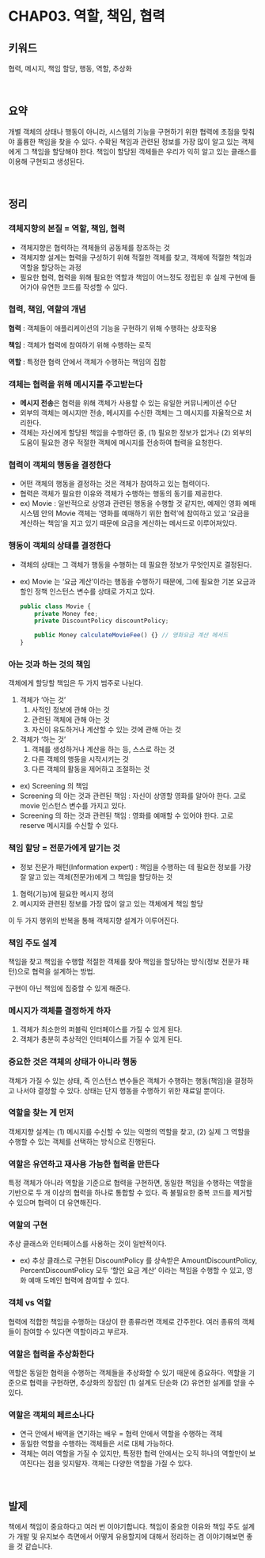 # CHAP03. 역할, 책임, 협력

## 키워드

협력, 메시지, 책임 할당, 행동, 역할, 추상화

<br>

## 요약

개별 객체의 상태나 행동이 아니라, 시스템의 기능을 구현하기 위한 협력에 초점을 맞춰야 훌륭한 책임을 찾을 수 있다. 수확된 책임과 관련된 정보를 가장 많이 알고 있는 객체에게 그 책임을 할당해야 한다.  책임이 할당된 객체들은 우리가 익히 알고 있는 클래스를 이용해 구현되고 생성된다.

<br>

## 정리

### 객체지향의 본질 = 역할, 책임, 협력

- 객체지향은 협력하는 객체들의 공동체를 창조하는 것
- 객체지향 설계는 협력을 구성하기 위해 적절한 객체를 찾고, 객체에 적절한 책임과 역할을 할당하는 과정
- 필요한 협력, 협력을 위해 필요한 역할과 책임이 어느정도 정립된 후 실제 구현에 들어가야 유연한 코드를 작성할 수 있다.

### 협력, 책임, 역할의 개념

**협력** : 객체들이 애플리케이션의 기능을 구현하기 위해 수행하는 상호작용

**책임** : 객체가 협력에 참여하기 위해 수행하는 로직

**역할** : 특정한 협력 안에서 객체가 수행하는 책임의 집합

### 객체는 협력을 위해 메시지를 주고받는다

- **메시지 전송**은 협력을 위해 객체가 사용할 수 있는 유일한 커뮤니케이션 수단
- 외부의 객체는 메시지만 전송, 메시지를 수신한 객체는 그 메시지를 자율적으로 처리한다.
- 객체는 자신에게 할당된 책임을 수행하던 중, (1) 필요한 정보가 없거나 (2) 외부의 도움이 필요한 경우 적절한 객체에 메시지를 전송하여 협력을 요청한다.

### 협력이 객체의 행동을 결정한다

- 어떤 객체의 행동을 결정하는 것은 객체가 참여하고 있는 협력이다.
- 협력은 객체가 필요한 이유와 객체가 수행하는 행동의 동기를 제공한다.
- ex) Movie : 일반적으로 상영과 관련된 행동을 수행할 것 같지만, 예제인 영화 예매 시스템 안의 Movie 객체는 ‘영화를 예매하기 위한 협력’에 참여하고 있고 ‘요금을 계산하는 책임’을 지고 있기 때문에 요금을 계산하는 메서드로 이루어져있다.

### 행동이 객체의 상태를 결정한다

- 객체의 상태는 그 객체가 행동을 수행하는 데 필요한 정보가 무엇인지로 결정된다.
- ex) Movie 는 ‘요금 계산’이라는 행동을 수행하기 때문에, 그에 필요한 기본 요금과 할인 정책 인스턴스 변수를 상태로 가지고 있다.

    ```jsx
    public class Movie {
        private Money fee;
        private DiscountPolicy discountPolicy;

        public Money calculateMovieFee() {} // 영화요금 계산 메서드
    }
    ```


### 아는 것과 하는 것의 책임

객체에게 할당할 책임은 두 가지 범주로 나뉜다.

1. 객체가 ‘아는 것’
    1. 사적인 정보에 관해 아는 것
    2. 관련된 객체에 관해 아는 것
    3. 자신이 유도하거나 계산할 수 있는 것에 관해 아는 것
2. 객체가 ‘하는 것’
    1. 객체를 생성하거나 계산을 하는 등, 스스로 하는 것
    2. 다른 객체의 행동을 시작시키는 것
    3. 다른 객체의 활동을 제어하고 조절하는 것
- ex) Screening 의 책임
- Screening 의 아는 것과 관련된 책임 : 자신이 상영할 영화를 알아야 한다. 고로 movie 인스턴스 변수를 가지고 있다.
- Screening 의 하는 것과 관련된 책임 : 영화를 예매할 수 있어야 한다. 고로 reserve 메시지를 수신할 수 있다.

### 책임 할당 = 전문가에게 맡기는 것

- 정보 전문가 패턴(Information expert) : 책임을 수행하는 데 필요한 정보를 가장 잘 알고 있는 객체(전문가)에게 그 책임을 할당하는 것
1. 협력(기능)에 필요한 메시지 정의
2. 메시지와 관련된 정보를 가장 많이 알고 있는 객체에게 책임 할당

이 두 가지 행위의 반복을 통해 객체지향 설계가 이루어진다.

### 책임 주도 설계

책임을 찾고 책임을 수행할 적절한 객체를 찾아 책임을 할당하는 방식(정보 전문가 패턴)으로 협력을 설계하는 방법.

구현이 아닌 책임에 집중할 수 있게 해준다.

### 메시지가 객체를 결정하게 하자

1. 객체가 최소한의 퍼블릭 인터페이스를 가질 수 있게 된다.
2. 객체가 충분히 추상적인 인터페이스를 가질 수 있게 된다.

### 중요한 것은 객체의 상태가 아니라 행동

객체가 가질 수 있는 상태, 즉 인스턴스 변수들은 객체가 수행하는 행동(책임)을 결정하고 나서야 결정할 수 있다. 상태는 단지 행동을 수행하기 위한 재료일 뿐이다.

### 역할을 찾는 게 먼저

객체지향 설계는 (1) 메시지를 수신할 수 있는 익명의 역할을 찾고, (2) 실제 그 역할을 수행할 수 있는 객체를 선택하는 방식으로 진행된다.

### 역할은 유연하고 재사용 가능한 협력을 만든다

특정 객체가 아니라 역할을 기준으로 협력을 구현하면, 동일한 책임을 수행하는 역할을 기반으로 두 개 이상의 협력을 하나로 통합할 수 있다.
즉 불필요한 중복 코드를 제거할 수 있으며 협력이 더 유연해진다.

### 역할의 구현

추상 클래스와 인터페이스를 사용하는 것이 일반적이다.

- ex) 추상 클래스로 구현된 DiscountPolicy 를 상속받은 AmountDiscountPolicy, PercentDiscountPolicy 모두 ‘할인 요금 계산’ 이라는 책임을 수행할 수 있고, 영화 예매 도메인 협력에 참여할 수 있다.

### 객체 vs 역할

협력에 적합한 책임을 수행하는 대상이 한 종류라면 객체로 간주한다. 여러 종류의 객체들이 참여할 수 있다면 역할이라고 부르자.

### 역할은 협력을 추상화한다

역할은 동일한 협력을 수행하는 객체들을 추상화할 수 있기 때문에 중요하다.
역할을 기준으로 협력을 구현하면, 추상화의 장점인 (1) 설계도 단순화 (2) 유연한 설계를 얻을 수 있다.

### 역할은 객체의 페르소나다

- 연극 안에서 배역을 연기하는 배우 = 협력 안에서 역할을 수행하는 객체
- 동일한 역할을 수행하는 객체들은 서로 대체 가능하다.
- 객체는 여러 역할을 가질 수 있지만, 특정한 협력 안에서는 오직 하나의 역할만이 보여진다는 점을 잊지말자. 객체는 다양한 역할을 가질 수 있다.

<br>

## 발제

책에서 책임이 중요하다고 여러 번 이야기합니다. 책임이 중요한 이유와 책임 주도 설계가 개발 및 유지보수 측면에서 어떻게 유용할지에 대해서 정리하는 겸 이야기해보면 좋을 것 같습니다.